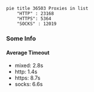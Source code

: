 
```mermaid
pie title 36503 Proxies in list
    "HTTP" : 23168
    "HTTPS": 5364
    "SOCKS" : 12019
```

### Some Info
#### Average Timeout

- mixed: 2.8s
- http: 1.4s
- https: 8.7s
- socks: 6.6s